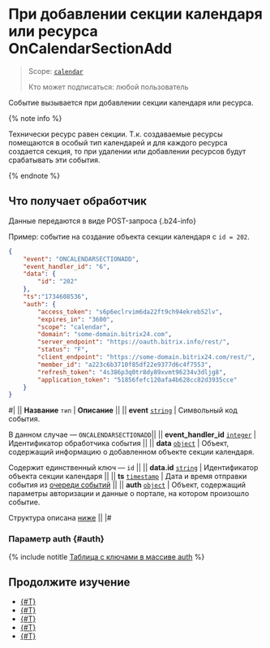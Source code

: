 # При добавлении секции календаря или ресурса OnCalendarSectionAdd

> Scope: [`calendar`](../../scopes/permissions.md)
>
> Кто может подписаться: любой пользователь

Событие вызывается при добавлении секции календаря или ресурса.

{% note info %}

Технически ресурс равен секции. Т.к. создаваемые ресурсы помещаются в особый тип календарей и для каждого ресурса создается секция, то при удалении или добавлении ресурсов будут срабатывать эти события.

{% endnote %}

## Что получает обработчик

Данные передаются в виде POST-запроса {.b24-info}

Пример: событие на создание объекта секции календаря с `id = 202`.

```json
{
    "event": "ONCALENDARSECTIONADD",
    "event_handler_id": "6",
    "data": {
        "id": "202"
    },
    "ts":"1734608536",
    "auth": {
        "access_token": "s6p6eclrvim6da22ft9ch94ekreb52lv",
        "expires_in": "3600",
        "scope": "calendar",
        "domain": "some-domain.bitrix24.com",
        "server_endpoint": "https://oauth.bitrix.info/rest/",
        "status": "F",
        "client_endpoint": "https://some-domain.bitrix24.com/rest/",
        "member_id": "a223c6b3710f85df22e9377d6c4f7553",
        "refresh_token": "4s386p3q0tr8dy89xvmt96234v3dljg8",
        "application_token": "51856fefc120afa4b628cc82d3935cce"
    }
}
```

#|
|| **Название**
`тип` | **Описание** ||
|| **event**
[`string`][1] | Символьный код события.

В данном случае — `ONCALENDARSECTIONADD`||
|| **event_handler_id**
[`integer`][1] | Идентификатор обработчика события ||
|| **data**
[`object`][1] | Объект, содержащий информацию о добавленном объекте секции календаря.

Содержит единственный ключ — `id` ||
|| **data.id**
[`string`][1] | Идентификатор объекта секции календаря ||
|| **ts**
[`timestamp`][1] | Дата и время отправки события из [очереди событий](../../events/index.md) ||
|| **auth**
[`object`][1] | Объект, содержащий параметры авторизации и данные о портале, на котором произошло событие.

Структура описана [ниже](#auth) ||
|#

### Параметр auth {#auth}

{% include notitle [Таблица с ключами в массиве auth](../../../_includes/auth-params-in-events.md) %}

## Продолжите изучение 

- [{#T}](../../events/index.md)
- [{#T}](../../events/event-bind.md)
- [{#T}](./index.md)
- [{#T}](./on-calendar-section-update.md)
- [{#T}](./on-calendar-section-delete.md)

[1]: ../../data-types.md